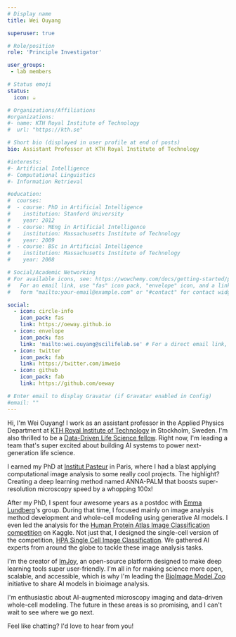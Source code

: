 ```yaml
---
# Display name
title: Wei Ouyang

superuser: true

# Role/position
role: 'Principle Investigator'

user_groups:
 - lab members

# Status emoji
status:
  icon: ☕️

# Organizations/Affiliations
#organizations:
#- name: KTH Royal Institute of Technology
#  url: "https://kth.se"

# Short bio (displayed in user profile at end of posts)
bio: Assistant Professor at KTH Royal Institute of Technology

#interests:
#- Artificial Intelligence
#- Computational Linguistics
#- Information Retrieval

#education:
#  courses:
#  - course: PhD in Artificial Intelligence
#    institution: Stanford University
#    year: 2012
#  - course: MEng in Artificial Intelligence
#    institution: Massachusetts Institute of Technology
#    year: 2009
#  - course: BSc in Artificial Intelligence
#    institution: Massachusetts Institute of Technology
#    year: 2008

# Social/Academic Networking
# For available icons, see: https://wowchemy.com/docs/getting-started/page-builder/#icons
#   For an email link, use "fas" icon pack, "envelope" icon, and a link in the
#   form "mailto:your-email@example.com" or "#contact" for contact widget.

social:
  - icon: circle-info
    icon_pack: fas
    link: https://oeway.github.io
  - icon: envelope
    icon_pack: fas
    link: 'mailto:wei.ouyang@scilifelab.se' # For a direct email link, use "mailto:test@example.org".
  - icon: twitter
    icon_pack: fab
    link: https://twitter.com/imweio
  - icon: github
    icon_pack: fab
    link: https://github.com/oeway

# Enter email to display Gravatar (if Gravatar enabled in Config)
#email: ""
---
```


Hi, I'm Wei Ouyang! I work as an assistant professor in the Applied Physics Department at [KTH Royal Institute of Technology](https://www.kth.se/en) in Stockholm, Sweden. I'm also thrilled to be a [Data-Driven Life Science fellow](https://www.scilifelab.se/research/?filter=all#DDlsfellows). Right now, I'm leading a team that's super excited about building AI systems to power next-generation life science.

I earned my PhD at [Institut Pasteur](https://www.pasteur.fr/en) in Paris, where I had a blast applying computational image analysis to some really cool projects. The highlight? Creating a deep learning method named ANNA-PALM that boosts super-resolution microscopy speed by a whopping 100x!

After my PhD, I spent four awesome years as a postdoc with [Emma Lundberg](https://biox.stanford.edu/people/emma-lundberg)'s group. During that time, I focused mainly on image analysis method development and whole-cell modeling using generative AI models. I even led the analysis for the [Human Protein Atlas Image Classification competition](https://www.kaggle.com/competitions/human-protein-atlas-image-classification) on Kaggle. Not just that, I designed the single-cell version of the competition, [HPA Single Cell Image Classification](https://www.kaggle.com/c/hpa-single-cell-image-classification). We gathered AI experts from around the globe to tackle these image analysis tasks.

I'm the creator of [ImJoy](https://imjoy.io), an open-source platform designed to make deep learning tools super user-friendly. I'm all in for making science more open, scalable, and accessible, which is why I'm leading the [BioImage Model Zoo](https://bioimage.io) initiative to share AI models in bioimage analysis.

I'm enthusiastic about AI-augmented microscopy imaging and data-driven whole-cell modeling. The future in these areas is so promising, and I can't wait to see where we go next.

Feel like chatting? I'd love to hear from you!
